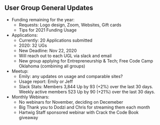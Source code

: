 ## User Group General Updates
  - Funding remaining for the year:
    - Requests: Logo design, Zoom, Websites, Gift cards
    - Tips for 2021 Funding Usage
  - Applications:
    - Currently: 20 Applications submitted
    - 2020: 32 UGs
    - New Deadline: Nov 22, 2020
    - Will reach out to each UGL via slack and email
    - New group applying for Entrepreneurship & Tech; Free Code Camp Oklahoma (combining all groups)
  - Meetup:
    - Emily: any updates on usage and comparable sites?
    - Usage report: Emily or Jeff
     - Slack Stats:
      Members 3,844
      Up by 93 (+2%) over the last 30 days.
      Weekly active members 523
      Up by 90 (+21%) over the last 30 days.
  - Monthly Webinars:
    - No webinars for November, deciding on Decemeber
    - Big Thank you to Dodzi and Chris for streaming them each month
    - Hartwig Staff sponsored webinar with Crack the Code Book giveaway

